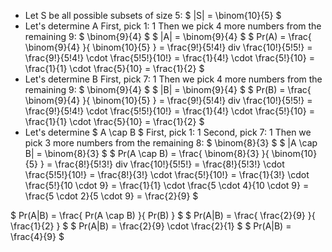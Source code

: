 <ul>
<li> Let S be all possible subsets of size 5: $ |S| = \binom{10}{5} $
	<li> Let's determine A 
	      First, pick 1: 1 
	      Then we pick 4 more numbers from the remaining 9: $ \binom{9}{4} $ 
	      $ |A| = \binom{9}{4} $ 
	      $ Pr(A) = \frac{ \binom{9}{4} }{ \binom{10}{5} } = \frac{9!}{5!4!} div \frac{10!}{5!5!} = \frac{9!}{5!4!} \cdot \frac{5!5!}{10!} = \frac{1}{4!} \cdot \frac{5!}{10} = \frac{1}{1} \cdot \frac{5}{10} = \frac{1}{2} $
	<li> Let's determine B 
	      First, pick 7: 1 
	      Then we pick 4 more numbers from the remaining 9: $ \binom{9}{4} $ 
	      $ |B| = \binom{9}{4} $ 
	      $ Pr(B) = \frac{ \binom{9}{4} }{ \binom{10}{5} } = \frac{9!}{5!4!} div \frac{10!}{5!5!} = \frac{9!}{5!4!} \cdot \frac{5!5!}{10!} = \frac{1}{4!} \cdot \frac{5!}{10} = \frac{1}{1} \cdot \frac{5}{10} = \frac{1}{2} $
	<li> Let's determine $ A \cap B $ 
	      First, pick 1: 1 
	      Second, pick 7: 1 
	      Then we pick 3 more numbers from the remaining 8: $ \binom{8}{3} $ 
	      $ |A \cap B| = \binom{8}{3} $ 
	      $ Pr(A \cap B) = \frac{ \binom{8}{3} }{ \binom{10}{5} } = \frac{8!}{5!3!} div \frac{10!}{5!5!} = \frac{8!}{5!3!} \cdot \frac{5!5!}{10!} = \frac{8!}{3!} \cdot \frac{5!}{10!} = \frac{1}{3!} \cdot \frac{5!}{10 \cdot 9} = \frac{1}{1} \cdot \frac{5 \cdot 4}{10 \cdot 9} = \frac{5 \cdot 2}{5 \cdot 9} = \frac{2}{9} $
</ul>
$ Pr(A|B) = \frac{ Pr(A \cap B) }{ Pr(B) } $ 
$ Pr(A|B) = \frac{ \frac{2}{9} }{ \frac{1}{2} } $ 
$ Pr(A|B) = \frac{2}{9} \cdot \frac{2}{1} $ 
$ Pr(A|B) = \frac{4}{9} $
